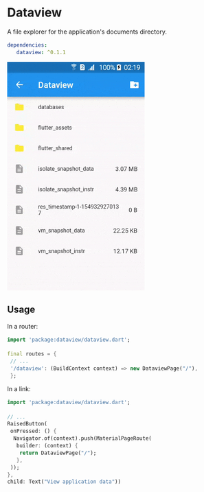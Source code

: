 # Dataview

A file explorer for the application's documents directory.

   ```yaml
   dependencies:
      dataview: ^0.1.1
   ```

![Screenshot](screenshot.gif)

## Usage

In a router:

   ```dart
   import 'package:dataview/dataview.dart';

   final routes = {
    // ...
    '/dataview': (BuildContext context) => new DataviewPage("/"),
    };
   ```

In a link:

   ```dart
   import 'package:dataview/dataview.dart';

   // ...
   RaisedButton(
    onPressed: () {
     Navigator.of(context).push(MaterialPageRoute(
      builder: (context) {
       return DataviewPage("/");
      },
    ));
   },
   child: Text("View application data"))
   ```


